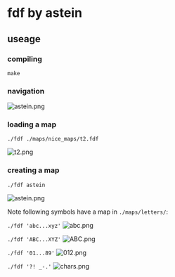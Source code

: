 # fdf by astein

## useage
### compiling
```make```

### navigation
![astein.png]([https://github.com/0815-alex/fdf/blob/master/img/astein.png](https://github.com/0815-alex/fdf/blob/master/resources/help_on_screen.txt))

### loading a map
```
./fdf ./maps/nice_maps/t2.fdf
```
![t2.png](https://github.com/0815-alex/fdf/blob/master/img/t2.png)

### creating a map
```
./fdf astein
```
![astein.png](https://github.com/0815-alex/fdf/blob/master/img/astein.png)




Note following symbols have a map in ```./maps/letters/```:

```./fdf 'abc...xyz'```
![abc.png](https://github.com/0815-alex/fdf/blob/master/img/abc.png)

```./fdf 'ABC...XYZ'```
![ABC.png](https://github.com/0815-alex/fdf/blob/master/img/ABC.png)

```./fdf '01...89'```
![012.png](https://github.com/0815-alex/fdf/blob/master/img/012.png)

```./fdf '?! _-.'```
![chars.png](https://github.com/0815-alex/fdf/blob/master/img/chars.png)

